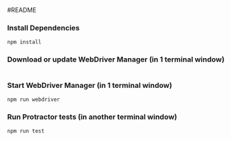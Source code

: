 #README

### Install Dependencies

```
npm install
```

### Download or update WebDriver Manager (in 1 terminal window)

```

```

### Start WebDriver Manager (in 1 terminal window)

```
npm run webdriver

```

### Run Protractor tests (in another terminal window)

```
npm run test
```
